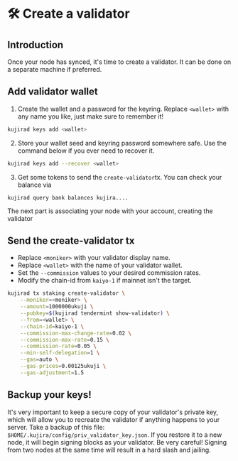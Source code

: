 # 🛠 Create a validator

## Introduction

Once your node has synced, it's time to create a validator. It can be done on a separate machine if preferred.

## Add validator wallet

1. Create the wallet and a password for the keyring. Replace `<wallet>` with any name you like, just make sure to remember it!

```bash
kujirad keys add <wallet>
```
2. Store your wallet seed and keyring password somewhere safe. Use the command below if you ever need to recover it.

```bash
kujirad keys add --recover <wallet>
```

3. Get some tokens to send the ```create-validator```tx. You can check your balance via

```shell
kujirad query bank balances kujira....
```

The next part is associating your node with your account, creating the validator

## Send the create-validator tx
- Replace `<moniker>` with your validator display name.
- Replace `<wallet>` with the name of your validator wallet.
- Set the `--commission` values to your desired commission rates.
- Modify the chain-id from `kaiyo-1` if mainnet isn't the target.

```bash
kujirad tx staking create-validator \
    --moniker=<moniker> \
    --amount=1000000ukuji \
    --pubkey=$(kujirad tendermint show-validator) \
    --from=<wallet> \
    --chain-id=kaiyo-1 \
    --commission-max-change-rate=0.02 \
    --commission-max-rate=0.15 \
    --commission-rate=0.05 \
    --min-self-delegation=1 \
    --gas=auto \
    --gas-prices=0.00125ukuji \
    --gas-adjustment=1.5
```

## Backup your keys!
It's very important to keep a secure copy of your validator's private key, 
which will allow you to recreate the validator if anything happens to your server.
Take a backup of this file: `$HOME/.kujira/config/priv_validator_key.json`.
If you restore it to a new node, it will begin signing blocks as your validator.
Be very careful! Signing from two nodes at the same time will result in a hard slash 
and jailing.
